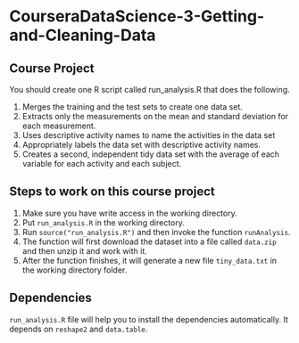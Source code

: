 # CourseraDataScience-3-Getting-and-Cleaning-Data

## Course Project

You should create one R script called run_analysis.R that does the following.

1. Merges the training and the test sets to create one data set.
2. Extracts only the measurements on the mean and standard deviation for each measurement.
3. Uses descriptive activity names to name the activities in the data set
4. Appropriately labels the data set with descriptive activity names.
5. Creates a second, independent tidy data set with the average of each variable for each activity and each subject.

## Steps to work on this course project

1. Make sure you have write access in the working directory.
2. Put ```run_analysis.R``` in the working directory.
3. Run ```source("run_analysis.R")``` and then invoke the function ```runAnalysis```.
4. The function will first download the dataset into a file called ```data.zip``` and then unzip it and work with it.
5. After the function finishes, it will generate a new file ```tiny_data.txt``` in the working directory folder.

## Dependencies

```run_analysis.R``` file will help you to install the dependencies automatically. It depends on ```reshape2``` and ```data.table```. 
